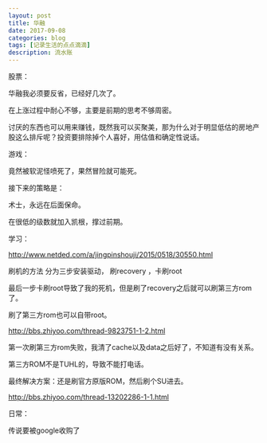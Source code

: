 ```yaml
---
layout: post
title: 华融
date: 2017-09-08
categories: blog
tags: [记录生活的点点滴滴]
description: 流水账
---
```


股票：

华融我必须要反省，已经好几次了。

在上涨过程中耐心不够，主要是前期的思考不够周密。

讨厌的东西也可以用来赚钱，既然我可以买聚美，那为什么对于明显低估的房地产股这么排斥呢？投资要排除掉个人喜好，用估值和确定性说话。

游戏：

竟然被软泥怪喷死了，果然冒险就可能死。

接下来的策略是：

术士，永远在后面保命。

在很低的级数就加入凯根，撑过前期。

学习：

http://www.netded.com/a/jingpinshouji/2015/0518/30550.html

刷机的方法 分为三步安装驱动， 刷recovery ，卡刷root

最后一步卡刷root导致了我的死机，但是刷了recovery之后就可以刷第三方rom了。

刷了第三方rom也可以自带root。

http://bbs.zhiyoo.com/thread-9823751-1-2.html

第一次刷第三方rom失败，我清了cache以及data之后好了，不知道有没有关系。

第三方ROM不是TUHL的，导致不能打电话。

最终解决方案：还是刷官方原版ROM，然后刷个SU进去。

http://bbs.zhiyoo.com/thread-13202286-1-1.html

日常：

传说要被google收购了



 















